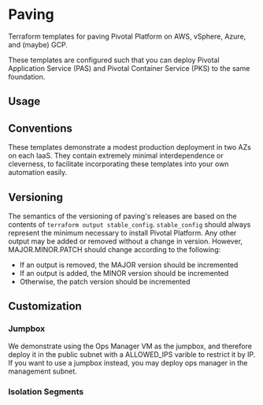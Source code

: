 # Paving

Terraform templates for paving Pivotal Platform on AWS, vSphere, Azure, and (maybe) GCP.

These templates are configured such that you can deploy
Pivotal Application Service (PAS) and Pivotal Container
Service (PKS) to the same foundation.

## Usage

## Conventions

These templates demonstrate a modest production deployment in two AZs on each IaaS. They contain extremely minimal interdependence or cleverness, to facilitate incorporating these templates into your own automation easily.

## Versioning

The semantics of the versioning of paving's releases are based on the contents of `terraform output stable_config`. `stable_config` should always represent the minimum necessary to install Pivotal Platform. Any other output may be added or removed without a change in version. However, MAJOR.MINOR.PATCH should change according to the following:
- If an output is removed, the MAJOR version should be incremented
- If an output is added, the MINOR version should be incremented
- Otherwise, the patch version should be incremented

## Customization

### Jumpbox

We demonstrate using the Ops Manager VM as the jumpbox, and therefore deploy it
in the public subnet with a ALLOWED_IPS varible to restrict it by IP. If you want to use a
jumpbox instead, you may deploy ops manager in the management subnet.

### Isolation Segments

